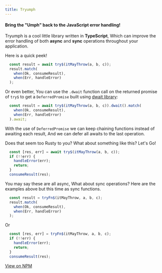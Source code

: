 ```yaml
---
title: Tryumph
---
```


#### Bring the "Umph" back to the JavaScript error handling!

Tryumph is a cool little library written in __TypeScript__, Which can improve the error handling of both __async__ and __sync__ operations throughout your application.

Here is a quick peek!

```js
  const result = await try$(itMayThrow(a, b, c));
  result.match(
    when(Ok, consumeResult),
    when(Err, handleError)
  );
```
Or even better, You can use the `.dwait` function call on the returned promise of `try$` to get a `DeferredPromise` built using [dwait library](https://github.com/rzvxa/dwait):
```js
  const result = await try$(itMayThrow(a, b, c)).dwait().match(
    when(Ok, consumeResult),
    when(Err, handleError)
  ).await;
```
With the use of `DeferredPromise` we can keep chaining functions instead of awaiting each result, And we can defer all awaits to the last operation.

Does that seem too Rusty to you? What about something like this? Let's Go!
```js
  const [res, err] = await try$(itMayThrow(a, b, c));
  if (!!err) {
    handleError(err);
    return;
  }
  consumeResult(res);
```

You may say these are all async, What about sync operations? Here are the examples above but this time as sync functions.
```js
  const result = tryFn$(itMayThrow, a, b, c);
  result.match(
    when(Ok, consumeResult),
    when(Err, handleError)
  );
```
Or
```js
  const [res, err] = tryFn$(itMayThrow, a, b, c);
  if (!!err) {
    handleError(err);
    return;
  }
  consumeResult(res);
```

<a class="button" href="https://www.npmjs.com/package/tryumph" target="_blank" rel="noopener noreferrer">View on NPM</a>
